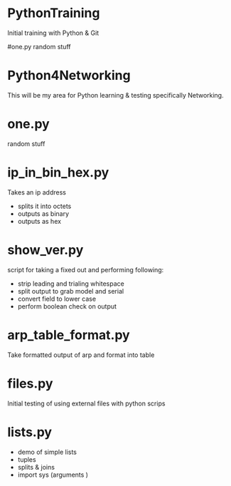# PythonTraining
Initial training with Python &amp; Git

#one.py
random stuff

# Python4Networking

This will be my area for Python learning & testing specifically Networking. 

# one.py
random stuff

# ip_in_bin_hex.py
Takes an ip address
- splits it into octets
- outputs as binary
- outputs as hex

# show_ver.py
script for taking a fixed out and performing following:
- strip leading and trialing whitespace
- split output to grab model and serial
- convert field to lower case
- perform boolean check on output

# arp_table_format.py
Take formatted output of arp and format into table 

# files.py
Initial testing of using external files with python scrips

# lists.py
- demo of simple lists
- tuples
- splits & joins
- import sys (arguments )